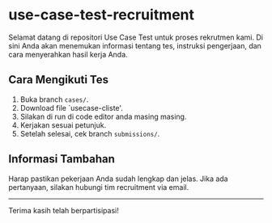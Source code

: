 # use-case-test-recruitment

Selamat datang di repositori Use Case Test untuk proses rekrutmen kami. Di sini Anda akan menemukan informasi tentang tes, instruksi pengerjaan, dan cara menyerahkan hasil kerja Anda.

## Cara Mengikuti Tes
1. Buka branch `cases/`.
2. Download file `usecase-cliste'.
3. Silakan di run di code editor anda masing masing.
4. Kerjakan sesuai petunjuk.
5. Setelah selesai, cek branch  `submissions/`.

## Informasi Tambahan
Harap pastikan pekerjaan Anda sudah lengkap dan jelas. Jika ada pertanyaan, silakan hubungi tim recruitment via email.

---
Terima kasih telah berpartisipasi!
